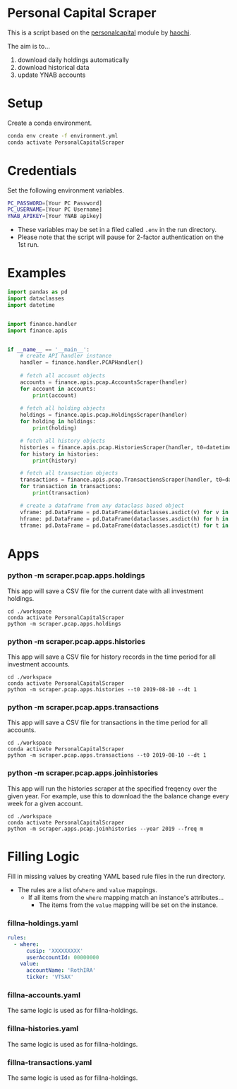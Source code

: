 Personal Capital Scraper
========================

This is a script based on the [personalcapital] module by [haochi].

The aim is to...

  1) download daily holdings automatically
  2) download historical data
  3) update YNAB accounts

Setup
=====

Create a conda environment.

```bash
conda env create -f environment.yml
conda activate PersonalCapitalScraper
```

Credentials
===========

Set the following environment variables.

```bash
PC_PASSWORD=[Your PC Password]
PC_USERNAME=[Your PC Username]
YNAB_APIKEY=[Your YNAB apikey]
```

- These variables may be set in a filed called `.env` in the run directory.
- Please note that the script will pause for 2-factor authentication on the 1st run.

Examples
========

```python
import pandas as pd
import dataclasses
import datetime


import finance.handler
import finance.apis


if __name__ == '__main__':
    # create API handler instance
    handler = finance.handler.PCAPHandler()
    
    # fetch all account objects
    accounts = finance.apis.pcap.AccountsScraper(handler)
    for account in accounts:
        print(account)
    
    # fetch all holding objects
    holdings = finance.apis.pcap.HoldingsScraper(handler)
    for holding in holdings:
        print(holding)

    # fetch all history objects
    histories = finance.apis.pcap.HistoriesScraper(handler, t0=datetime.datetime.now(), dt=1)
    for history in histories:
        print(history)

    # fetch all transaction objects
    transactions = finance.apis.pcap.TransactionsScraper(handler, t0=datetime.datetime.now(), dt=1)
    for transaction in transactions:
        print(transaction)

    # create a dataframe from any dataclass based object
    vframe: pd.DataFrame = pd.DataFrame(dataclasses.asdict(v) for v in holdings)
    hframe: pd.DataFrame = pd.DataFrame(dataclasses.asdict(h) for h in histories)
    tframe: pd.DataFrame = pd.DataFrame(dataclasses.asdict(t) for t in transactions)
```

Apps
====

### python -m scraper.pcap.apps.holdings

This app will save a CSV file for the current date with all investment holdings.

```
cd ./workspace
conda activate PersonalCapitalScraper
python -m scraper.pcap.apps.holdings
```

### python -m scraper.pcap.apps.histories

This app will save a CSV file for history records in the time period for all investment accounts.

```
cd ./workspace
conda activate PersonalCapitalScraper
python -m scraper.pcap.apps.histories --t0 2019-08-10 --dt 1
```

### python -m scraper.pcap.apps.transactions

This app will save a CSV file for transactions in the time period for all accounts.

```
cd ./workspace
conda activate PersonalCapitalScraper
python -m scraper.pcap.apps.transactions --t0 2019-08-10 --dt 1
```

### python -m scraper.pcap.apps.joinhistories

This app will run the histories scraper at the specified freqency over the given year.
For example, use this to download the the balance change every week for a given account.

```
cd ./workspace
conda activate PersonalCapitalScraper
python -m scraper.apps.pcap.joinhistories --year 2019 --freq m
```

Filling Logic
=============

Fill in missing values by creating YAML based rule files in the run directory.

- The rules are a list of`where` and `value` mappings.
    - If all items from the `where` mapping match an instance's attributes...
        - The items from the `value` mapping will be set on the instance.

### fillna-holdings.yaml

```yaml
rules:
  - where:
      cusip: 'XXXXXXXXX'
      userAccountId: 00000000
    value:
      accountName: 'RothIRA'
      ticker: 'VTSAX'
```

### fillna-accounts.yaml

The same logic is used as for fillna-holdings.

### fillna-histories.yaml

The same logic is used as for fillna-holdings.

### fillna-transactions.yaml

The same logic is used as for fillna-holdings.

[haochi]: https://github.com/haochi
[personalcapital]: https://github.com/haochi/personalcapital
